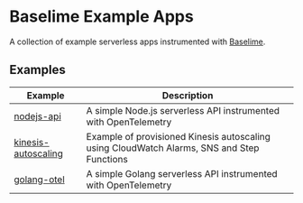 # Baselime Example Apps

A collection of example serverless apps instrumented with [Baselime](https://baselime.io).

## Examples

| Example                                    | Description                                                                                |
|--------------------------------------------|--------------------------------------------------------------------------------------------|
| [nodejs-api](nodejs-api)                   | A simple Node.js serverless API instrumented with OpenTelemetry                            |
| [kinesis-autoscaling](kinesis-autoscaling) | Example of provisioned Kinesis autoscaling using CloudWatch Alarms, SNS and Step Functions |
| [golang-otel](golang-otel-lambda)                 | A simple Golang serverless API instrumented with OpenTelemetry                             |